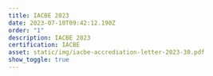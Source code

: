 ```yaml
---
title: IACBE 2023
date: 2023-07-10T09:42:12.190Z
order: "1"
description: IACBE 2023
certification: IACBE
asset: static/img/iacbe-accrediation-letter-2023-30.pdf
show_toggle: true
---
```

